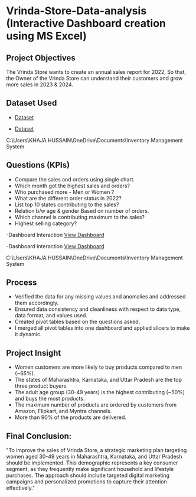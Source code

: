 # Vrinda-Store-Data-analysis (Interactive Dashboard creation using MS Excel)
## Project Objectives
The Vrinda Store wants to create an annual sales report for 2022, So that, the Owner of the Vrinda Store can understand their customers and grow more sales in 2023 & 2024.

## Dataset Used
- <a href="https://github.com/JaveedBari/Data-Analysis-Dashboard/blob/main/Vrinda%20Store%20Data%20Analysis.xlsx">Dataset</a>

- <a href="https://github.com/JaveedBari/Users\KHAJA HUSSAIN\OneDrive\Documents\Inventory Management System/blob/main/Inventory%20Management%20System%20.xlsx">Dataset</a>

C:\Users\KHAJA HUSSAIN\OneDrive\Documents\Inventory Management System

## Questions (KPIs)
-	Compare the sales and orders using single chart.
-	Which month got the highest sales and orders?
- Who purchased more - Men or Women ?
-	What are the different order status in 2022?
-	List top 10 states contributing to the sales?
-	Relation b/w age & gender Based on number of orders.
-	Which channel is contributing maximum to the sales?
-	Highest selling category?


-Dashboard Interaction <a href=”https://github.com/ritikbh193/Data-Analysis-Dashboard/blob/main/Screenshot%20(495).png”>View Dashboard</a>


-Dashboard Interaction <a href="https://github.com/JaveedBari/Inventory Management System/blob/main/IMS%20.png">View Dashboard</a>

C:\Users\KHAJA HUSSAIN\OneDrive\Documents\Inventory Management System

## Process
- Verified the data for any missing values and anomalies and addressed them accordingly.
- Ensured data consistency and cleanliness with respect to data type, data format, and values used.
- Created pivot tables based on the questions asked.
- I merged all pivot tables into one dashboard and applied slicers to make it dynamic.


## Project Insight
- Women customers are more likely to buy products compared to men (~65%).
- The states of Maharashtra, Karnataka, and Uttar Pradesh are the top three product buyers.
- The adult age group (30-49 years) is the highest contributing (~50%) and buys the most products.
- The maximum number of products are ordered by customers from Amazon, Flipkart, and Myntra channels.
- More than 90% of the products are delivered.

## Final Conclusion:
"To improve the sales of Vrinda Store, a strategic marketing plan targeting women aged 30-49 years in Maharashtra, Karnataka, and Uttar Pradesh should be implemented. This demographic represents a key consumer segment, as they frequently make significant household and lifestyle purchases. The approach should include targeted digital marketing campaigns and personalized promotions to capture their attention effectively."


